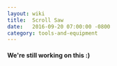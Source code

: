 ```yaml
---
layout: wiki
title:  Scroll Saw
date:   2016-09-20 07:00:00 -0800
category: tools-and-equipment
---
```


#### We're still working on this :)
